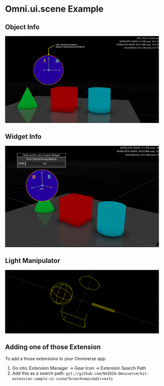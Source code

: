# Omni.ui.scene Example 

## Object Info

![Object Info](exts/omni.example.ui.scene.object_info/data/preview.png)

## Widget Info

![Widget Info](exts/omni.example.ui.scene.widget_info/data/preview.png)

## Light Manipulator

![Light Manipulator](exts/omni.example.ui.scene.light_manipulator/data/preview.png)


## Adding one of those Extension

To add a those extensions to your Omniverse app:
1. Go into: Extension Manager -> Gear Icon -> Extension Search Path
2. Add this as a search path: `git://github.com/NVIDIA-Omniverse/kit-extension-sample-ui-scene?branch=main&dir=exts`

